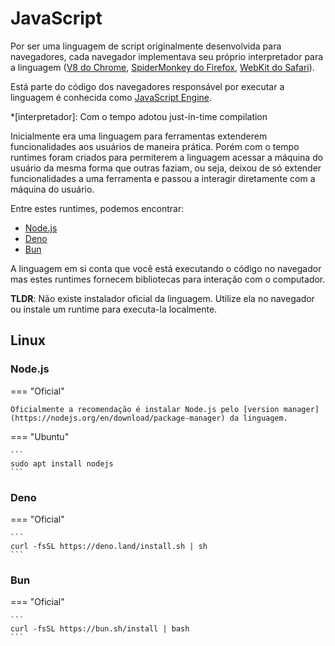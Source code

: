 # JavaScript

Por ser uma linguagem de script originalmente desenvolvida para navegadores, cada navegador implementava seu próprio interpretador para a linguagem ([V8 do Chrome](https://en.wikipedia.org/wiki/V8_(JavaScript_engine)), [SpiderMonkey do Firefox](https://en.wikipedia.org/wiki/SpiderMonkey), [WebKit do Safari](https://en.wikipedia.org/wiki/WebKit)).  

Está parte do código dos navegadores responsável por executar a linguagem é conhecida como [JavaScript Engine](https://en.wikipedia.org/wiki/JavaScript_engine).  

*[interpretador]: Com o tempo adotou just-in-time compilation

Inicialmente era uma linguagem para ferramentas extenderem funcionalidades aos usuários de maneira prática. Porém com o tempo runtimes foram criados para permiterem a linguagem acessar a máquina do usuário da mesma forma que outras faziam, ou seja, deixou de só extender funcionalidades a uma ferramenta e passou a interagir diretamente com a máquina do usuário.  

Entre estes runtimes, podemos encontrar:

- [Node.js](https://en.wikipedia.org/wiki/Node.js)
- [Deno](https://en.wikipedia.org/wiki/Deno_(software))
- [Bun](https://en.wikipedia.org/wiki/Bun_(software))

A linguagem em si conta que você está executando o código no navegador mas estes runtimes fornecem bibliotecas para interação com o computador.  

**TLDR**: Não existe instalador oficial da linguagem. Utilize ela no navegador ou instale um runtime para executa-la localmente.  

## Linux

### Node.js

=== "Oficial"

    Oficialmente a recomendação é instalar Node.js pelo [version manager](https://nodejs.org/en/download/package-manager) da linguagem.  

=== "Ubuntu"

    ```
    sudo apt install nodejs
    ```

### Deno

=== "Oficial"

    ```
    curl -fsSL https://deno.land/install.sh | sh
    ```

### Bun

=== "Oficial"

    ```
    curl -fsSL https://bun.sh/install | bash
    ```